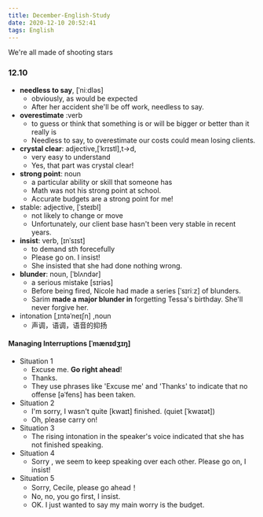 ```yaml
---
title: December-English-Study
date: 2020-12-10 20:52:41
tags: English
---
```




We're all made of shooting stars
<!--more-->

### 12.10
- **needless to say**, [ˈniːdləs]
  - obviously, as would be expected
  - After her accident she'll be off work, needless to say.
- **overestimate** :verb
  - to guess or think that something is or will be bigger or better than it really is
  - Needless to say, to overestimate our costs could mean losing clients.
- **crystal clear**: adjective,[ˈkrɪstl],t->d, 
  - very easy to understand
  - Yes, that part was crystal clear!
- **strong point**: noun
  - a particular ability or skill that someone has
  - Math was not his strong point at school.
  - Accurate budgets are a strong point for me!
- stable: adjective, [ˈsteɪbl]
  - not likely to change or move
  - Unfortunately, our client base hasn't been very stable in recent years.
- **insist**: verb, [ɪnˈsɪst]
  - to demand sth forecefully
  - Please go on. I insist!
  - She insisted that she had done nothing wrong.
- **blunder**: noun, [ˈblʌndər]
  - a serious mistake  [sɪriəs]
  - Before being fired, Nicole had made a series [ˈsɪriːz] of blunders.
  - Sarim **made a major blunder in** forgetting Tessa's birthday. She'll never forgive her.
- intonation [ˌɪntəˈneɪʃn] ,noun
  - 声调，语调，语音的抑扬


#### **Managing Interruptions** [ˈmænɪdʒɪŋ]

- Situation 1
  - Excuse me. **Go right ahead**!
  - Thanks.
  - They use phrases like 'Excuse me' and 'Thanks' to indicate that no offense [əˈfens] has been taken.
- Situation 2
  - I'm sorry, I wasn't quite [kwaɪt] finished. (quiet [ˈkwaɪət])
  - Oh, please carry on!
- Situation 3
  - The rising intonation in the speaker's voice indicated that she has not finished speaking.
- Situation 4
  - Sorry , we seem to keep speaking over each other. Please go on, I insist!
- Situation 5
  - Sorry, Cecile, please go ahead！
  - No, no, you go first, I insist.
  - OK. I just wanted to say my main worry is the budget.








 